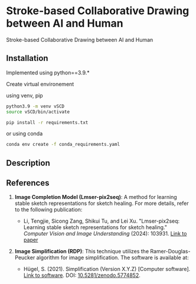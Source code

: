 # Stroke-based Collaborative Drawing between AI and Human

Stroke-based Collaborative Drawing between AI and Human


## Installation
Implemented using python==3.9.*


Create virtual environement

using venv, pip

```bash
python3.9 -m venv vSCD
source vSCD/bin/activate

pip install -r requirements.txt
```
or using conda

```bash
conda env create -f conda_requirements.yaml
````


## Description



## References

1. **Image Completion Model (Lmser-pix2seq)**: A method for learning stable sketch representations for sketch healing. For more details, refer to the following publication:

   - Li, Tengjie, Sicong Zang, Shikui Tu, and Lei Xu. "Lmser-pix2seq: Learning stable sketch representations for sketch healing." *Computer Vision and Image Understanding* (2024): 103931. [Link to paper](link_to_paper)
  

2. **Image Simplification (RDP)**: This technique utilizes the Ramer-Douglas-Peucker algorithm for image simplification. The software is available at:

   - Hügel, S. (2021). Simplification (Version X.Y.Z) [Computer software]. [Link to software](https://github.com/urschrei/simplification). DOI: [10.5281/zenodo.5774852](https://doi.org/10.5281/zenodo.5774852).

